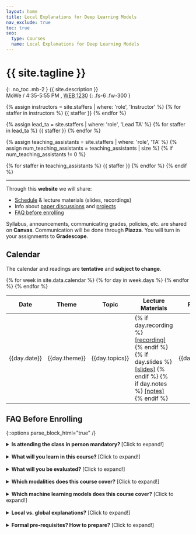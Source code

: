 ```yaml
---
layout: home
title: Local Explanations for Deep Learning Models
nav_exclude: true
toc: true
seo:
  type: Courses
  name: Local Explanations for Deep Learning Models
---
```


# {{ site.tagline }}
{: .no_toc .mb-2 }
{{ site.description }}
<br>
MoWe / 4:35-5:55 PM	, [WEB 1230](https://map.utah.edu/index.html?code=WEB) 
{: .fs-6 .fw-300 }

{% assign instructors = site.staffers | where: 'role', 'Instructor' %}
{% for staffer in instructors %}
{{ staffer }}
{% endfor %}

{% assign lead_ta = site.staffers | where: 'role', 'Lead TA' %}
{% for staffer in lead_ta %}
{{ staffer }}
{% endfor %}

{% assign teaching_assistants = site.staffers | where: 'role', 'TA' %}
{% assign num_teaching_assistants = teaching_assistants | size %}
{% if num_teaching_assistants != 0 %}

{% for staffer in teaching_assistants %}
{{ staffer }}
{% endfor %}
{% endif %}

---

Through this **website** we will share:
* [Schedule](https://utah-explainability.github.io/#calendar) & lecture materials (slides, recordings)
* Info about [paper discussions]() and [projects]()
* [FAQ before enrolling](https://utah-explainability.github.io/#faq-before-enrolling)

Syllabus, announcements, communicating grades, policies, etc. are shared on **Canvas**. Communication will be done through **Piazza**. You will turn in your assignments to **Gradescope**.

## Calendar

The calendar and readings are **tentative** and **subject to change**. 

<table>
  <thead>
  <tr>
    <th>Date</th>
    <th>Theme</th>
    <th>Topic</th>
    <th>Lecture Materials</th>
    <th>Readings</th>
    <th>Work due</th>
  </tr>
  </thead>
  <tbody>
  {% for week in site.data.calendar %}
    {% for day in week.days %}
      <tr>
        <td>{{day.date}}</td>
        <td class="cal-content">{{day.theme}}</td>
        <td class="cal-content">{{day.topics}}</td>
        <td class="cal-content">
          {% if day.recording %}
            <a href="{{day.recording}}" class="cal-content-link">[recording]</a>
          {% endif %}
          {% if day.slides %}
            <a href="{{day.slides}}" class="cal-content-link">[slides]</a>
          {% endif %}
          {% if day.notes %}
            <a href="{{day.notes}}" class="cal-content-link">[notes]</a>
          {% endif %}
        </td>
        <td class="cal-content">{{day.readings}}</td>
        <td class="cal-content">{{day.due}}</td>
      </tr>
    {% endfor %}
  {% endfor %}
  </tbody>
</table>

## FAQ Before Enrolling

{::options parse_block_html="true" /}
<details><summary markdown="span"><b>Is attending the class in person mandatory? </b> [Click to expand!]</summary>              

Six paper discussions, five in-class group activites, exam, and poster presentations **must be attended in person**. Given that this makes 13 class session in total, the instructor does **not** recommend enrolling in this class if you can't attend it in person.

</details>                   
<br/>

<details><summary markdown="span"><b>What will you learn in this course? </b> [Click to expand!]</summary>

* **Train a transformer-based model** for an NLP or computer vision application, **obtain its predictions**, and apply common explainability methods (covered in lectures) to **explain the predictions**. Four <u>homework assignments</u> are designed to work on this. 

* **Define utility/function of an explanation for a given application.** This course should teach you to ask: “What will best accomplish the explanatory functions [I hope to achieve in this case]?” (specific; application-based) instead of “Is this an appropriate explanation [in this case]?” (generic; very common in current ML research). A successful <u>project proposal</u>  (a component of the grade) has to define an appropriate function.

* **Identify and apply a method that creates appropriate explanations for a desired utility/function.** A successful <u>intermediate project status</u> report should identify such a method.

* Conduct a **user study** to evaluate produced explanations based on their utility. The course has a <u>dedicated session</u> for preparing an interface for a user study and <u>another session</u> for conducting it with class peers. Having a user study ready ready for the class is a component of the project grade as well as a successful <u>final project presentation</u> that shows how well explanations accomplish the explanatory function according to the study.

* **Read cutting-edge research publications** requiring being acquainted with the principles and concepts of explainable ML. There will be <u>six class sessions devoted to paper discussions</u>. This part of the course will be organized as a role-playing paper reading seminar with 5 regular roles: original author, scientific peer reviewer, archaeologist, imaginative researcher, and original author of a related paper. Those who are not assigned to be the official presenters will either play a wild card role (any role they’d like to be, such as an industry practitioner, a cranky researcher, etc.) or complete a written artifact (a study notes, a blog post, an opinion piece, a scribe of the class discussion). This format requires everyone to actually read the papers and engage in the discussion about them. The paper discussion is one of the main components of the grade. 

* Follow an *ACL/EMNLP (leading NLP conferences) review style to properly **review a research paper** on explainable ML. One of the roles in the role-playing paper discussion is “scientific peer reviewer”. You will <u>take that role once</u> and your review will contribute to your paper discussion grade. 

</details>                   
<br/>

<details><summary markdown="span"><b>What will you be evaluated?</b> [Click to expand!]</summary>

Your performance in this course will be evaluated by:

* [programming homework assignments](https://utah-explainability.github.io/assignments/homework/) (30%)
* [in-class paper discussions](https://utah-explainability.github.io/assignments/paper_discussions/) (30%)
* [project](https://utah-explainability.github.io/assignments/project/) (30%)
* final exam (10%)

</details>                   
<br/>

<details><summary markdown="span"><b>Which modalities does this course cover?</b> [Click to expand!]</summary>    

We will almost exclusively talk about **applications in NLP (so text)** and in computer vision with **static images**. Inputs in these domains are represented with [embeddings](https://course18.fast.ai/lessonsml1/lesson11.html)---high-dimensional vectors of floating point numbers whose individual dimensions are not interpretable. If you are interested in applications that fall under data science, you will instead likely work with "meaningful" features such as income of a person or zip code of a certain location. This course is not about such applications. We hope you find the course useful even if the data you work with is handled differently from text or images. We believe it can be inspiring to think whether these methods can be applied to a different domain, and realizing that they cannot, can be useful.
</details>                   
<br/>

<details><summary markdown="span"><b>Which machine learning models does this course cover?</b> [Click to expand!]</summary>    

We focus on deep learning models (deep neural networks) and we will almost solely talk about [transformer](http://jalammar.github.io/illustrated-transformer/)-based models. 

</details>                   
<br/>

<details><summary markdown="span"><b>Local vs. global explanations?</b> [Click to expand!]</summary>    

This course will **not** focus on [global methods](https://christophm.github.io/interpretable-ml-book/scope-of-interpretability.html) that analyze models'  behavior and internals such as [probing](https://nlp.stanford.edu/~johnhew/interpreting-probes.html). We focus on methods that answer questions such as: 

* Which part of the input led to assigning this label?             
* How to edit the input to change the model's answer to something else?                           
* In plain English, why is this input assigned this label?                   
* Which training examples caused the prediction?  

</details>                   
<br/>

<details><summary markdown="span"><b>Formal pre-requisites? How to prepare?</b> [Click to expand!]</summary>    

This course doesn't have formal pre-requisites because these days one can learn about machine learning and adjacent topics in many different ways, but we expected that you...

* ...are experienced with programming in Python, 
* ...are comfortable with basic calculus, probability, and linear algebra, 
* ...have solid machine learning foundations, 
* ...have some familiarity with [pytorch](https://pytorch.org/), 
* ...are acquainted with Deep Learning 101. 

If you completed CS 5353/6353 (Deep Learning) or CS 5340/6340 (Natural Language Processing) or CS 5350/6350 (Machine Learning), we expect you will be able to keep up. 


**<span style="color: black;">My advice:</span>** If you are interested in the course, **give it a  try**. We will spend the first two weeks going over the background and have a graded programming assignment about it. If you struggle with the background concepts and the first homework, you can withdraw---students may drop a course within the first two weeks of a given semester without any penalties. 


**<span style="color: black;">Revisiting/polishing your knowledge.</span>** You can prepare by:

1. There are a ton of Python resources for people with some programming experience. Check them out [here](https://wiki.python.org/moin/BeginnersGuide/Programmers). My colleagues suggest these: [1](https://www.learnpython.org/), [2](https://diveintopython3.net/), [3](https://snakify.org/en/), and [4](https://runestone.academy/ns/books/published/thinkcspy/index.html?mode=browsing).

2. Math and machine learning basics are nicely covered in the first part of the [Deep Learning book](https://www.deeplearningbook.org/). Obviously, you can use the same book to familiarize yourself with deep learning, especially with the contents of Chapter 6 and Chapter 8 that are a must for this course. 

3. [Deep Learning with PyTorch: A 60 Minute Blitz](https://pytorch.org/tutorials/beginner/deep_learning_60min_blitz.html) (highly recommended)

4. [Practical Deep Learning for Coders by Fast.ai](https://course.fast.ai/) (3: Neural net foundations; 5: From-scratch model, 13: Backpropagation & MLP, 14: Backpropagation)

</details>                   
<br/>